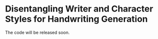 # Disentangling Writer and Character Styles for Handwriting Generation
The code will be released soon.
